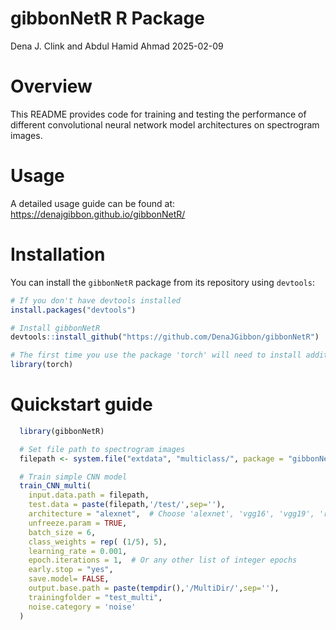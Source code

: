 gibbonNetR R Package
================
Dena J. Clink and Abdul Hamid Ahmad
2025-02-09

# Overview

This README provides code for training and testing the performance of
different convolutional neural network model architectures on
spectrogram images.

# Usage

A detailed usage guide can be found at:
<https://denajgibbon.github.io/gibbonNetR/>

# Installation

You can install the `gibbonNetR` package from its repository using
`devtools`:

``` r
# If you don't have devtools installed
install.packages("devtools")

# Install gibbonNetR
devtools::install_github("https://github.com/DenaJGibbon/gibbonNetR")

# The first time you use the package 'torch' will need to install additional packages. You can start the process using the following:
library(torch)
```

# Quickstart guide

``` r
  library(gibbonNetR)

  # Set file path to spectrogram images  
  filepath <- system.file("extdata", "multiclass/", package = "gibbonNetR")

  # Train simple CNN model
  train_CNN_multi(
    input.data.path = filepath,
    test.data = paste(filepath,'/test/',sep=''),
    architecture = "alexnet",  # Choose 'alexnet', 'vgg16', 'vgg19', 'resnet18', 'resnet50', or 'resnet152'
    unfreeze.param = TRUE,
    batch_size = 6,
    class_weights = rep( (1/5), 5),
    learning_rate = 0.001,
    epoch.iterations = 1,  # Or any other list of integer epochs
    early.stop = "yes",
    save.model= FALSE,
    output.base.path = paste(tempdir(),'/MultiDir/',sep=''),
    trainingfolder = "test_multi",
    noise.category = 'noise'
  )
```
